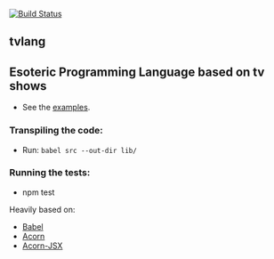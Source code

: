 [![Build Status](https://travis-ci.org/lucasviola/tvlang.svg?branch=master)](https://travis-ci.org/lucasviola/tvlang)

## tvlang

## Esoteric Programming Language based on tv shows

* See the [examples](https://github.com/lucasviola/tvlang/tree/master/examples).

### Transpiling the code:

* Run: `babel src --out-dir lib/`

### Running the tests:

*  npm test

Heavily based on:
* [Babel](https://github.com/babel/babel)
* [Acorn](https://github.com/marijnh/acorn)
* [Acorn-JSX](https://github.com/RReverser/acorn-jsx)
